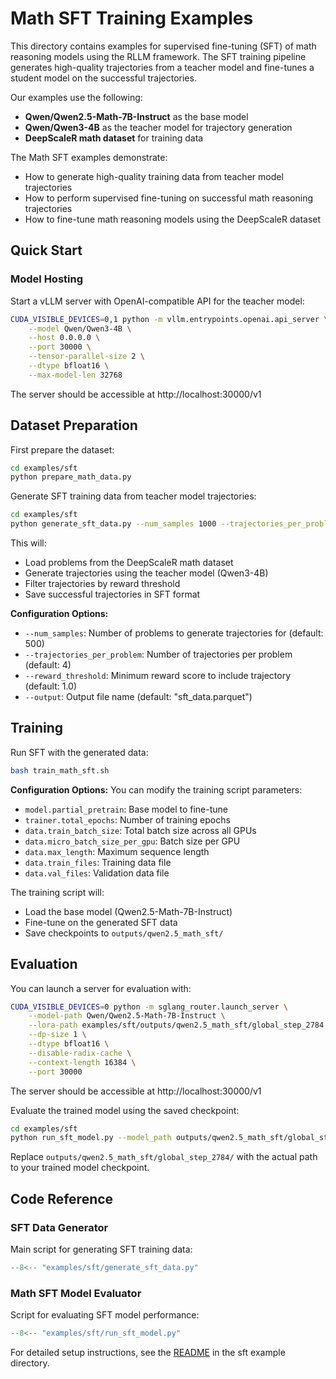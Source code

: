 # Math SFT Training Examples

This directory contains examples for supervised fine-tuning (SFT) of math reasoning models using the RLLM framework. The SFT training pipeline generates high-quality trajectories from a teacher model and fine-tunes a student model on the successful trajectories.

Our examples use the following:

- **Qwen/Qwen2.5-Math-7B-Instruct** as the base model
- **Qwen/Qwen3-4B** as the teacher model for trajectory generation
- **DeepScaleR math dataset** for training data

The Math SFT examples demonstrate:

- How to generate high-quality training data from teacher model trajectories
- How to perform supervised fine-tuning on successful math reasoning trajectories
- How to fine-tune math reasoning models using the DeepScaleR dataset

## Quick Start

### Model Hosting

Start a vLLM server with OpenAI-compatible API for the teacher model:

```bash
CUDA_VISIBLE_DEVICES=0,1 python -m vllm.entrypoints.openai.api_server \
    --model Qwen/Qwen3-4B \
    --host 0.0.0.0 \
    --port 30000 \
    --tensor-parallel-size 2 \
    --dtype bfloat16 \
    --max-model-len 32768
```

The server should be accessible at http://localhost:30000/v1

## Dataset Preparation

First prepare the dataset:

```bash
cd examples/sft
python prepare_math_data.py
```

Generate SFT training data from teacher model trajectories:

```bash
cd examples/sft
python generate_sft_data.py --num_samples 1000 --trajectories_per_problem 4 --reward_threshold 1.0 --output large_sft_data.parquet
```

This will:
- Load problems from the DeepScaleR math dataset
- Generate trajectories using the teacher model (Qwen3-4B)
- Filter trajectories by reward threshold
- Save successful trajectories in SFT format

**Configuration Options:**
- `--num_samples`: Number of problems to generate trajectories for (default: 500)
- `--trajectories_per_problem`: Number of trajectories per problem (default: 4)
- `--reward_threshold`: Minimum reward score to include trajectory (default: 1.0)
- `--output`: Output file name (default: "sft_data.parquet")

## Training

Run SFT with the generated data:

```bash
bash train_math_sft.sh
```

**Configuration Options:**
You can modify the training script parameters:
- `model.partial_pretrain`: Base model to fine-tune
- `trainer.total_epochs`: Number of training epochs
- `data.train_batch_size`: Total batch size across all GPUs
- `data.micro_batch_size_per_gpu`: Batch size per GPU
- `data.max_length`: Maximum sequence length
- `data.train_files`: Training data file
- `data.val_files`: Validation data file

The training script will:
- Load the base model (Qwen2.5-Math-7B-Instruct)
- Fine-tune on the generated SFT data
- Save checkpoints to `outputs/qwen2.5_math_sft/`

## Evaluation

You can launch a server for evaluation with:

```bash
CUDA_VISIBLE_DEVICES=0 python -m sglang_router.launch_server \
    --model-path Qwen/Qwen2.5-Math-7B-Instruct \
    --lora-path examples/sft/outputs/qwen2.5_math_sft/global_step_2784 \
    --dp-size 1 \
    --dtype bfloat16 \
    --disable-radix-cache \
    --context-length 16384 \
    --port 30000
```

The server should be accessible at http://localhost:30000/v1

Evaluate the trained model using the saved checkpoint:

```bash
cd examples/sft
python run_sft_model.py --model_path outputs/qwen2.5_math_sft/global_step_2784/
```

Replace `outputs/qwen2.5_math_sft/global_step_2784/` with the actual path to your trained model checkpoint.

## Code Reference

### SFT Data Generator

Main script for generating SFT training data:

```python title="examples/sft/generate_sft_data.py"
--8<-- "examples/sft/generate_sft_data.py"
```

### Math SFT Model Evaluator

Script for evaluating SFT model performance:

```python title="examples/sft/run_sft_model.py"
--8<-- "examples/sft/run_sft_model.py"
```

For detailed setup instructions, see the [README](https://github.com/rllm-org/rllm/blob/main/examples/sft/README.md) in the sft example directory.
